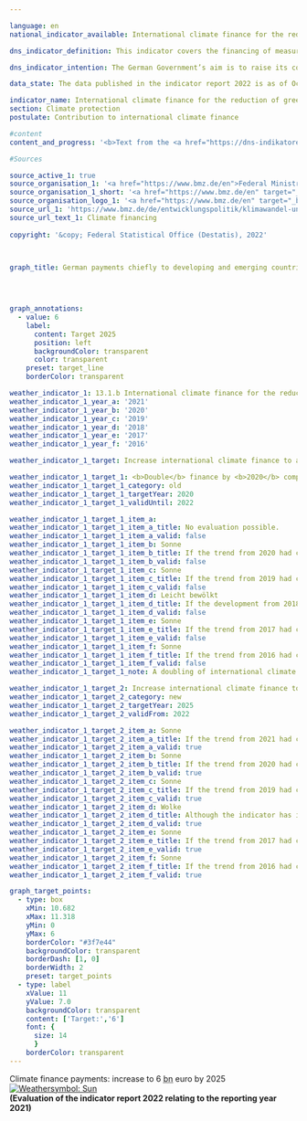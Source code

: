 ```yaml
---

language: en    
national_indicator_available: International climate finance for the reduction of greenhouse gases and adaptation to climate change    

dns_indicator_definition: This indicator covers the financing of measures to reduce greenhouse gases, adapt to climate change and/or take climate-related action to preserve biodiversity and protect forests (specifically, projects for the conservation and sustainable management of forests as well as reforestation within the <abbr title="Reducing emissions from deforestation and forest degradation and the role of conservation, sustainable management of forests and enhancement of forest carbon stocks in developing countries">REDD</abbr>+ framework). The measures chiefly take place in developing and emerging countries and are financed using German budgetc funds (including grant elements of development loans).    

dns_indicator_intention: The German Government’s aim is to raise its contribution to international climate finance to <abbr title="Euro">EUR</abbr> 4&nbsp;billion from public funds and grant elements of development loans by 2020, thereby doubling the target value for 2014, which was <abbr title="Euro">EUR</abbr> 2&nbsp;billion. In the decisions contained in the Addendum to the Paris Agreement, the industrialised countries reaffirmed their 2009&nbsp;commitment to collectively provide <abbr title="United States dollar">USD</abbr> 100&nbsp;billion from public funds and from private sources mobilised by public funds, every year from 2020&nbsp;to 2025, for work to mitigate and adapt to climate change in developing countries.    

data_state: The data published in the indicator report 2022 is as of Oct 31 2022. The data shown on this platform is updated regularly, so that more current data may be available online than published in the <a href="https://dns-indikatoren.de/assets/publications/reports/en/2022.pdf">indicator report 2022</a>.    

indicator_name: International climate finance for the reduction of greenhouse gases and adaptation to climate change    
section: Climate protection    
postulate: Contribution to international climate finance    

#content     
content_and_progress: '<b>Text from the <a href="https://dns-indikatoren.de/assets/publications/reports/en/2021.pdf">Indicator Report 2021&nbsp;</a></b><br><br>The data for this indicator are derived from reporting carried out under the <abbr title="European Union">EU</abbr> Regulation on a mechanism for monitoring greenhouse gas emissions. The source of the annually collected data is the Federal Ministry for Economic Cooperation and Development, which also reports in this context on climate finance from other federal ministries. In the case of bilateral climate finance, expenditure is calculated on the basis of funds allocated; in the case of multilateral climate finance and contributions to energy and climate funds, it is calculated on the basis of funds actually paid. The indicator also includes climate finance that is attributed to donors pro rata on the basis of their contributions to multilateral funds managed by development banks. As climate finance primarily benefits developing countries, it is considered to be part of official development expenditure (see indicator 17.1).<br><br>In 2019, Germany committed or provided <abbr title="Euro">EUR</abbr> 4.34&nbsp;billion in public funds for international climate finance for the reduction of greenhouse gases and adaptation to climate change. Compared with the previous year, when climate finance amounted to <abbr title="Euro">EUR</abbr> 3.37&nbsp;billion, this represents an increase of 29%. The target for 2020&nbsp;– to reach <abbr title="Euro">EUR</abbr> 4&nbsp;billion – was thus met a year early. In 2019, 44% of climate finance went to fund projects to reduce emissions, while 25% went towards adaptation to climate change. The remaining 31% was used to finance horizontal measures. As the horizontal measures serve both the reduction and adaptation efforts, the final split in 2019, as in previous years, shows more funds being used for emissions reduction (59%) than for adaptation (41%).<br><br>14% of climate finance, or <abbr title="Euro">EUR</abbr> 588&nbsp;million, was provided through multilateral channels in 2019. <abbr title="Euro">EUR</abbr> 248&nbsp;million of that can be attributed to Germany on the basis of the climate-related shares of Germany’s contributions to multilateral development banks, the Global Environment Facility and the International Fund for Agricultural Development. Germany provides the remaining <abbr title="Euro">EUR</abbr> 340&nbsp;million through multilateral institutions and contributions to international climate funds.<br><br>In addition to official climate finance from public funds, Kreditanstalt für Wiederaufbau (<abbr title="Reconstruction Loan Corporation (Kreditanstalt für Wiederaufbau)">KfW</abbr>) and <abbr title="German Investment and Development Corporation (Deutsche Investitions- und Entwicklungsgesellschaft)">DEG</abbr> (Deutsche Investitions- und Entwicklungsgesellschaft) also provide climate-related loans with funds from the market. These represent mobilised public climate finance and are not included in the indicator. In 2019, the resources mobilised in this way amounted to approximately <abbr title="Euro">EUR</abbr> 2.47&nbsp;billion, compared with <abbr title="Euro">EUR</abbr> 3.25&nbsp;billion the previous year. Here too, more funding went towards emissions reduction (86%) than adaptation (14%).'    

#Sources    

source_active_1: true
source_organisation_1: '<a href="https://www.bmz.de/en">Federal Ministry for Economic Cooperation and Development</a>'
source_organisation_1_short: '<a href="https://www.bmz.de/en" target="_blank">Federal Ministry for Economic Cooperation and Development</a>'
source_organisation_logo_1: '<a href="https://www.bmz.de/en" target="_blank"><img src="https://dnsUpgradeEnvironment.github.io/dns-indicators/public/OrgImgEn/bmz.png" alt="Federal Ministry for Economic Cooperation and Development" title=" Click here to visit the homepage of the organizationFederal Ministry for Economic Cooperation and Development" style="height:60px; width:148px; border: transparent"/></a>'
source_url_1: 'https://www.bmz.de/de/entwicklungspolitik/klimawandel-und-entwicklung/klimafinanzierung'
source_url_text_1: Climate financing
    
copyright: '&copy; Federal Statistical Office (Destatis), 2022'    

    

graph_title: German payments chiefly to developing and emerging countries for climate finance    

    


graph_annotations:
  - value: 6
    label:
      content: Target 2025
      position: left
      backgroundColor: transparent
      color: transparent
    preset: target_line
    borderColor: transparent            

weather_indicator_1: 13.1.b International climate finance for the reduction of greenhouse gases and adaptation to climate change
weather_indicator_1_year_a: '2021'
weather_indicator_1_year_b: '2020'
weather_indicator_1_year_c: '2019'
weather_indicator_1_year_d: '2018'
weather_indicator_1_year_e: '2017'
weather_indicator_1_year_f: '2016'

weather_indicator_1_target: Increase international climate finance to at least 6&nbsp;billion euros by 2025&nbsp;at the latest.

weather_indicator_1_target_1: <b>Double</b> finance by <b>2020</b> compared to 2014
weather_indicator_1_target_1_category: old
weather_indicator_1_target_1_targetYear: 2020
weather_indicator_1_target_1_validUntil: 2022

weather_indicator_1_target_1_item_a: 
weather_indicator_1_target_1_item_a_title: No evaluation possible.
weather_indicator_1_target_1_item_a_valid: false
weather_indicator_1_target_1_item_b: Sonne
weather_indicator_1_target_1_item_b_title: If the trend from 2020 had continued, the target value would have been reached or missed by less than 5% of the difference between the target value and the value at that time.
weather_indicator_1_target_1_item_b_valid: false
weather_indicator_1_target_1_item_c: Sonne
weather_indicator_1_target_1_item_c_title: If the trend from 2019 had continued, the target value would have been reached or missed by less than 5% of the difference between the target value and the value at that time.
weather_indicator_1_target_1_item_c_valid: false
weather_indicator_1_target_1_item_d: Leicht bewölkt
weather_indicator_1_target_1_item_d_title: If the development from 2018 had continued, the target had been missed by at least 5%, but by a maximum of 20% of the difference between the target value and the value at that time.
weather_indicator_1_target_1_item_d_valid: false
weather_indicator_1_target_1_item_e: Sonne
weather_indicator_1_target_1_item_e_title: If the trend from 2017 had continued, the target value would have been reached or missed by less than 5% of the difference between the target value and the value at that time.
weather_indicator_1_target_1_item_e_valid: false
weather_indicator_1_target_1_item_f: Sonne
weather_indicator_1_target_1_item_f_title: If the trend from 2016 had continued, the target value would have been reached or missed by less than 5% of the difference between the target value and the value at that time.
weather_indicator_1_target_1_item_f_valid: false
weather_indicator_1_target_1_note: A doubling of international climate finance from 2014&nbsp;corresponds to an increase to 4&nbsp;<abbr title="Billion">bn</abbr>. euro.

weather_indicator_1_target_2: Increase international climate finance to at least <b>6&nbsp;billion</b> euros by <b>2025</b> at the latest.
weather_indicator_1_target_2_category: new
weather_indicator_1_target_2_targetYear: 2025
weather_indicator_1_target_2_validFrom: 2022

weather_indicator_1_target_2_item_a: Sonne
weather_indicator_1_target_2_item_a_title: If the trend from 2021 had continued, the target value would have been reached or missed by less than 5% of the difference between the target value and the value at that time.
weather_indicator_1_target_2_item_a_valid: true
weather_indicator_1_target_2_item_b: Sonne
weather_indicator_1_target_2_item_b_title: If the trend from 2020 had continued, the target value would have been reached or missed by less than 5% of the difference between the target value and the value at that time.
weather_indicator_1_target_2_item_b_valid: true
weather_indicator_1_target_2_item_c: Sonne
weather_indicator_1_target_2_item_c_title: If the trend from 2019 had continued, the target value would have been reached or missed by less than 5% of the difference between the target value and the value at that time.
weather_indicator_1_target_2_item_c_valid: true
weather_indicator_1_target_2_item_d: Wolke
weather_indicator_1_target_2_item_d_title: Although the indicator has in 2018 been moving in the desired direction toward the target, if the trend had to continued, the target would have been missed in the target year by more than 20% of the difference between the target value and the value at that time.
weather_indicator_1_target_2_item_d_valid: true
weather_indicator_1_target_2_item_e: Sonne
weather_indicator_1_target_2_item_e_title: If the trend from 2017 had continued, the target value would have been reached or missed by less than 5% of the difference between the target value and the value at that time.
weather_indicator_1_target_2_item_e_valid: true
weather_indicator_1_target_2_item_f: Sonne
weather_indicator_1_target_2_item_f_title: If the trend from 2016 had continued, the target value would have been reached or missed by less than 5% of the difference between the target value and the value at that time.
weather_indicator_1_target_2_item_f_valid: true    

graph_target_points:
  - type: box
    xMin: 10.682
    xMax: 11.318
    yMin: 0
    yMax: 6
    borderColor: "#3f7e44"
    backgroundColor: transparent
    borderDash: [1, 0]
    borderWidth: 2
    preset: target_points
  - type: label
    xValue: 11
    yValue: 7.0
    backgroundColor: transparent
    content: ['Target:','6']
    font: {
      size: 14
      }
    borderColor: transparent    
---
```



<div>
  <div class="my-header">
    <label class="default">Climate finance payments: increase to 6&nbsp;<abbr title="Billion">bn</abbr> euro by 2025
      <a href="https://dnsUpgradeEnvironment.github.io/dns-indicators/en/status"><img src="https://g205sdgs.github.io/sdg-indicators/public/Wettersymbole/Sonne.png" title="If the trend from 2021 had continued, the target value would have been reached or missed by less than 5% of the difference between the target value and the value at that time." alt="Weathersymbol: Sun"/>
      </a>
    </label>
  </div>
</div>
<div class="my-header-note">
  <label class="default"><b>(Evaluation of the indicator report 2022 relating to the reporting year 2021)
  </b></label>
</div>